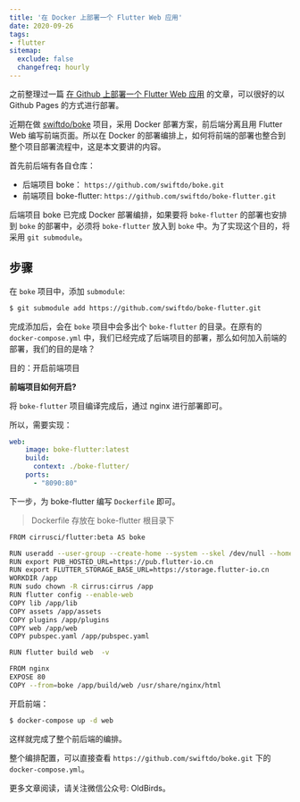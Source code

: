 ```yaml
---
title: '在 Docker 上部署一个 Flutter Web 应用'
date: 2020-09-26
tags:
- flutter
sitemap:
  exclude: false
  changefreq: hourly
---
```


之前整理过一篇 [在 Github 上部署一个 Flutter Web 应用](https://mp.weixin.qq.com/s/i864_-vEpD9vLHUrvLPz2w) 的文章，可以很好的以 Github Pages 的方式进行部署。

近期在做 [swiftdo/boke](https://github.com/swiftdo/boke) 项目，采用 Docker 部署方案，前后端分离且用 Flutter Web 编写前端页面。所以在 Docker 的部署编排上，如何将前端的部署也整合到整个项目部署流程中，这是本文要讲的内容。

首先前后端有各自仓库：
* 后端项目 boke： `https://github.com/swiftdo/boke.git`
* 前端项目 boke-flutter: `https://github.com/swiftdo/boke-flutter.git`

后端项目 boke 已完成 Docker 部署编排，如果要将 `boke-flutter` 的部署也安排到 `boke` 的部署中，必须将 `boke-flutter` 放入到 `boke` 中。为了实现这个目的，将采用 `git submodule`。

## 步骤

在 `boke` 项目中，添加 `submodule`:

```sh
$ git submodule add https://github.com/swiftdo/boke-flutter.git
```

完成添加后，会在 `boke` 项目中会多出个 `boke-flutter` 的目录。在原有的 `docker-compose.yml` 中，我们已经完成了后端项目的部署，那么如何加入前端的部署，我们的目的是啥？

目的：开启前端项目

**前端项目如何开启?**

将 `boke-flutter` 项目编译完成后，通过 nginx 进行部署即可。

所以，需要实现：

```yml
web:
    image: boke-flutter:latest
    build:
      context: ./boke-flutter/
    ports:
      - "8090:80"
```

下一步，为 boke-flutter 编写 `Dockerfile` 即可。
> Dockerfile 存放在 boke-flutter 根目录下

```sh
FROM cirrusci/flutter:beta AS boke

RUN useradd --user-group --create-home --system --skel /dev/null --home-dir /app cirrus
RUN export PUB_HOSTED_URL=https://pub.flutter-io.cn
RUN export FLUTTER_STORAGE_BASE_URL=https://storage.flutter-io.cn
WORKDIR /app
RUN sudo chown -R cirrus:cirrus /app
RUN flutter config --enable-web
COPY lib /app/lib
COPY assets /app/assets
COPY plugins /app/plugins
COPY web /app/web
COPY pubspec.yaml /app/pubspec.yaml

RUN flutter build web  -v

FROM nginx
EXPOSE 80
COPY --from=boke /app/build/web /usr/share/nginx/html
```

开启前端：

```sh
$ docker-compose up -d web
```

这样就完成了整个前后端的编排。

整个编排配置，可以直接查看 `https://github.com/swiftdo/boke.git` 下的 `docker-compose.yml`。

更多文章阅读，请关注微信公众号: OldBirds。
